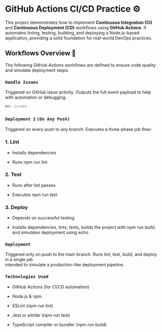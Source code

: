 # GitHub Actions CI/CD Practice ⚙️

This project demonstrates how to implement **Continuous Integration (CI)** and **Continuous Deployment (CD)** workflows using **GitHub Actions**. It automates linting, testing, building, and deploying a Node.js-based application, providing a solid foundation for real-world DevOps practices.

## Workflows Overview 🚀

The following GitHub Actions workflows are defined to ensure code quality and simulate deployment steps:

### `Handle Issues`
Triggered on GitHub issue activity. Outputs the full event payload to help with automation or debugging.

```yaml
on: issues
```

### `Deployment 2` `(On Any Push)`
Triggered on every push to any branch. Executes a three-phase job flow:

### 1. Lint

- Installs dependencies

- Runs npm run lint

### 2. Test

- Runs after lint passes

- Executes npm run test

### 3. Deploy

- Depends on successful testing

- Installs dependencies, lints, tests, builds the project with npm run build, <br> and simulates deployment using echo

### `Deployment` 
Triggered only on push to the main branch. Runs lint, test, build, and deploy in a single job <br> intended to simulate a production-like deployment pipeline.

### `Technologies Used` 
- GitHub Actions (for CI/CD automation)

- Node.js & npm

- ESLint (npm run lint)

- Jest or similar (npm run test)

- TypeScript compiler or bundler (npm run build)

